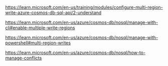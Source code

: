 https://learn.microsoft.com/en-us/training/modules/configure-multi-region-write-azure-cosmos-db-sql-api/2-understand

https://learn.microsoft.com/en-us/azure/cosmos-db/nosql/manage-with-cli#enable-multiple-write-regions

https://learn.microsoft.com/en-us/azure/cosmos-db/nosql/manage-with-powershell#multi-region-writes

https://learn.microsoft.com/en-us/azure/cosmos-db/nosql/how-to-manage-conflicts

